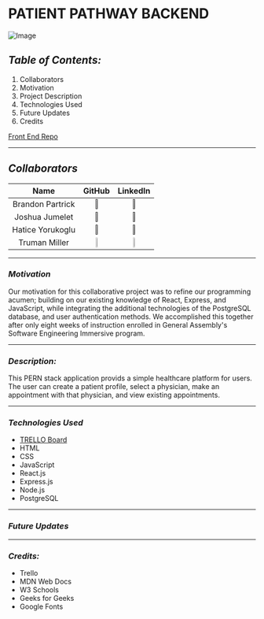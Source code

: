 # **PATIENT PATHWAY BACKEND**

![Image](https://cdn.create.vista.com/api/media/small/563332522/stock-vector-stethoscope-icon-flat-illustration-medical)

## **_Table of Contents:_**

1. Collaborators
2. Motivation
3. Project Description
4. Technologies Used
5. Future Updates
6. Credits

[Front End Repo](https://github.com/trumanmiller20/Patient-Pathway-PERN)

---

## **_Collaborators_**

|       Name       |                                                                GitHub                                                                 |                                                                       LinkedIn                                                                       |
| :--------------: | :-----------------------------------------------------------------------------------------------------------------------------------: | :--------------------------------------------------------------------------------------------------------------------------------------------------: |
| Brandon Partrick |                 [<img src="https://cdn.iconscout.com/icon/free/png-256/github-3089487-2567439.png" width="20%" />]()                  |                           [<img src="https://cdn-icons-png.flaticon.com/512/179/179330.png" width="10%" height="10%" />]()                           |
|  Joshua Jumelet  |                 [<img src="https://cdn.iconscout.com/icon/free/png-256/github-3089487-2567439.png" width="20%" />]()                  |                           [<img src="https://cdn-icons-png.flaticon.com/512/179/179330.png" width="10%" height="10%" />]()                           |
| Hatice Yorukoglu |                 [<img src="https://cdn.iconscout.com/icon/free/png-256/github-3089487-2567439.png" width="20%" />]()                  |                           [<img src="https://cdn-icons-png.flaticon.com/512/179/179330.png" width="10%" height="10%" />]()                           |
|  Truman Miller   | [<img src="https://cdn.iconscout.com/icon/free/png-256/github-3089487-2567439.png" width="20%" />](https://github.com/trumanmiller20) | [<img src="https://cdn-icons-png.flaticon.com/512/179/179330.png" width="10%" height="10%" />](https://www.linkedin.com/in/truman-miller-b23153261/) |

---

### **_Motivation_**

Our motivation for this collaborative project was to refine our programming acumen; building on our existing knowledge of React, Express, and JavaScript, while integrating the additional technologies of the PostgreSQL database, and user authentication methods. We accomplished this together after only eight weeks of instruction enrolled in General Assembly's Software Engineering Immersive program.

---

### **_Description:_**

This PERN stack application provids a simple healthcare platform for users. The user can create a patient profile, select a physician, make an appointment with that physician, and view existing appointments.

---

### **_Technologies Used_**

- [TRELLO Board](https://trello.com/b/DQ0A8xV5/patientpathway)
- HTML
- CSS
- JavaScript
- React.js
- Express.js
- Node.js
- PostgreSQL

---

### **_Future Updates_**

---

### **_Credits:_**

- Trello
- MDN Web Docs
- W3 Schools
- Geeks for Geeks
- Google Fonts
